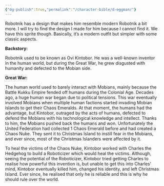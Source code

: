 ```yaml
---
{"dg-publish":true,"permalink":"/character-bible/d-eggman/"}
---
```


Robotnik has a design that makes him resemble modern Robotnik a bit more. I will try to find the design I made for him because I cannot find it. We have this sprite though. Basically, it’s a modern outfit but simpler with some classic aspects.

**Backstory:**

Robotnik used to be known as Ovi Kintobor. He was a well-known inventor in the human world, but during the Great War, he grew disgusted with humanity and defected to the Mobian side.

**Great War:**

The human world used to barely interact with Mobians, mainly because the Battle Kukku Empire fended off humans during the Colonial Age. Decades ago, a huge human war began due to political tensions. This war eventually involved Mobians when multiple human factions started invading Mobian islands to get their Chaos Emeralds. At that moment, the humans had the advantage, but Kintobor, outraged by the acts of humans, defected to defend the Mobians with his technological knowledge and intellect. Thanks to him, the Mobians pushed back the humans and won. Unfortunately the United Federation had collected 1 Chaos Emerald before and had created a Chaos Nuke. They sent it to Christmas Island to instill fear in the Mobians, and ever since, most of the Christmas Islanders were affected by it.

To heal the victims of the Chaos Nuke, Kintobor worked with Charles the Hedgehog to build a Roboticizer which would heal the victims. Although, seeing the potential of the Roboticizer, Kintobor tried getting Charles to realise how powerful this invention is, but unable to get this into Charles’ mind, Kintobor eventually killed him, changed his identity, and left Christmas Island. Ever since, he realised that only he is reliable and this is why he should rule over the world.